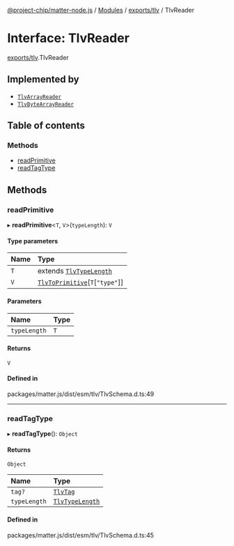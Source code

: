 [@project-chip/matter-node.js](../README.md) / [Modules](../modules.md) / [exports/tlv](../modules/exports_tlv.md) / TlvReader

# Interface: TlvReader

[exports/tlv](../modules/exports_tlv.md).TlvReader

## Implemented by

- [`TlvArrayReader`](../classes/exports_tlv.TlvArrayReader.md)
- [`TlvByteArrayReader`](../classes/exports_tlv.TlvByteArrayReader.md)

## Table of contents

### Methods

- [readPrimitive](exports_tlv.TlvReader.md#readprimitive)
- [readTagType](exports_tlv.TlvReader.md#readtagtype)

## Methods

### readPrimitive

▸ **readPrimitive**\<`T`, `V`\>(`typeLength`): `V`

#### Type parameters

| Name | Type |
| :------ | :------ |
| `T` | extends [`TlvTypeLength`](../modules/exports_tlv.md#tlvtypelength) |
| `V` | [`TlvToPrimitive`](../modules/exports_tlv.md#tlvtoprimitive)[`T`[``"type"``]] |

#### Parameters

| Name | Type |
| :------ | :------ |
| `typeLength` | `T` |

#### Returns

`V`

#### Defined in

packages/matter.js/dist/esm/tlv/TlvSchema.d.ts:49

___

### readTagType

▸ **readTagType**(): `Object`

#### Returns

`Object`

| Name | Type |
| :------ | :------ |
| `tag?` | [`TlvTag`](../modules/exports_tlv.md#tlvtag) |
| `typeLength` | [`TlvTypeLength`](../modules/exports_tlv.md#tlvtypelength) |

#### Defined in

packages/matter.js/dist/esm/tlv/TlvSchema.d.ts:45
